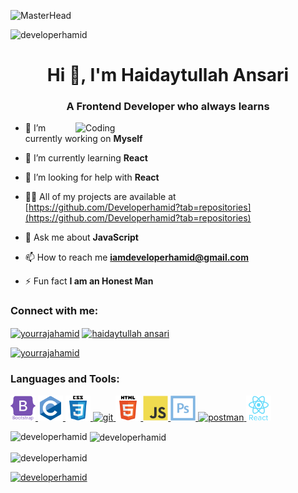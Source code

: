 ![MasterHead](https://mir-s3-cdn-cf.behance.net/project_modules/max_1200/54b6c068097599.5b50bca476b9b.gif)

<p align="left"> <img src="https://komarev.com/ghpvc/?username=developerhamid&label=Profile%20views&color=0e75b6&style=flat" alt="developerhamid" /> </p>

<h1 align="center">Hi 👋, I'm Haidaytullah Ansari</h1>
<h3 align="center">A Frontend Developer who always learns</h3>

<img align="right" alt="Coding" width="400" margin="20" src="https://i.pinimg.com/originals/f1/e7/34/f1e734f9cade86fe737a9aa404ad5677.gif" />

- 🔭 I’m currently working on **Myself**

- 🌱 I’m currently learning **React**

- 🤝 I’m looking for help with **React**

- 👨‍💻 All of my projects are available at [https://github.com/Developerhamid?tab=repositories](https://github.com/Developerhamid?tab=repositories)

- 💬 Ask me about **JavaScript**

- 📫 How to reach me **iamdeveloperhamid@gmail.com**

- ⚡ Fun fact **I am an Honest Man**

<h3 align="left">Connect with me:</h3>
<p align="left">
<a href="https://twitter.com/yourrajahamid" target="blank"><img align="center" src="https://raw.githubusercontent.com/rahuldkjain/github-profile-readme-generator/master/src/images/icons/Social/twitter.svg" alt="yourrajahamid" height="30" width="40" /></a>
<a href="https://www.linkedin.com/in/haidaytullah-ansari-6461b3229/" target="blank"><img align="center" src="https://raw.githubusercontent.com/rahuldkjain/github-profile-readme-generator/master/src/images/icons/Social/linked-in-alt.svg" alt="haidaytullah ansari" height="30" width="40" /></a>
</p>

<p align="left"> <a href="https://twitter.com/yourrajahamid" target="blank"><img src="https://img.shields.io/twitter/follow/yourrajahamid?logo=twitter&style=for-the-badge" alt="yourrajahamid" /></a> </p>

<h3 align="left">Languages and Tools:</h3>
<p align="left"> <a href="https://getbootstrap.com" target="_blank" rel="noreferrer"> <img src="https://raw.githubusercontent.com/devicons/devicon/master/icons/bootstrap/bootstrap-plain-wordmark.svg" alt="bootstrap" width="40" height="40"/> </a>  <a href="https://www.cprogramming.com/" target="_blank" rel="noreferrer"> <img src="https://raw.githubusercontent.com/devicons/devicon/master/icons/c/c-original.svg" alt="c" width="40" height="40"/> </a>  <a href="https://www.w3schools.com/css/" target="_blank" rel="noreferrer"> <img src="https://raw.githubusercontent.com/devicons/devicon/master/icons/css3/css3-original-wordmark.svg" alt="css3" width="40" height="40"/> </a>  <a href="https://git-scm.com/" target="_blank" rel="noreferrer"> <img src="https://www.vectorlogo.zone/logos/git-scm/git-scm-icon.svg" alt="git" width="40" height="40"/> </a>  <a href="https://www.w3.org/html/" target="_blank" rel="noreferrer"> <img src="https://raw.githubusercontent.com/devicons/devicon/master/icons/html5/html5-original-wordmark.svg" alt="html5" width="40" height="40"/> </a>  <a href="https://developer.mozilla.org/en-US/docs/Web/JavaScript" target="_blank" rel="noreferrer"> <img src="https://raw.githubusercontent.com/devicons/devicon/master/icons/javascript/javascript-original.svg" alt="javascript" width="40" height="40"/> </a>  <a href="https://www.photoshop.com/en" target="_blank" rel="noreferrer"> <img src="https://raw.githubusercontent.com/devicons/devicon/master/icons/photoshop/photoshop-line.svg" alt="photoshop" width="40" height="40"/> </a>  <a href="https://postman.com" target="_blank" rel="noreferrer"> <img src="https://www.vectorlogo.zone/logos/getpostman/getpostman-icon.svg" alt="postman" width="40" height="40"/> </a>  <a href="https://reactjs.org/" target="_blank" rel="noreferrer"> <img src="https://raw.githubusercontent.com/devicons/devicon/master/icons/react/react-original-wordmark.svg" alt="react" width="40" height="40"/> </a> </p>

<p><img align="left" src="https://github-readme-stats.vercel.app/api/top-langs?username=developerhamid&show_icons=true&locale=en&layout=compact" alt="developerhamid" /></p>

<p>&nbsp;<img align="center" src="https://github-readme-stats.vercel.app/api?username=developerhamid&show_icons=true&locale=en" alt="developerhamid" /></p>

<p><img align="center" src="https://github-readme-streak-stats.herokuapp.com/?user=developerhamid&" alt="developerhamid" /></p>

<p align="left"> <a href="https://github.com/ryo-ma/github-profile-trophy"><img src="https://github-profile-trophy.vercel.app/?username=developerhamid" alt="developerhamid" /></a> </p>
